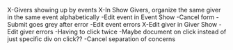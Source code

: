 X-Givers showing up by events
X-In Show Givers, organize the same giver in the same event alphabetically
-Edit event in Event Show
  -Cancel form
  -Submit goes grey after error
-Edit event errors
X-Edit giver in Giver Show
-Edit giver errors
-Having to click twice
  -Maybe document on click instead of just specific div on click??
-Cancel separation of concerns
